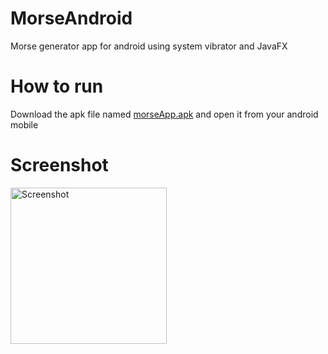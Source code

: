 # MorseAndroid
Morse generator app for android using system vibrator and JavaFX
# How to run
Download the apk file named [morseApp.apk](https://github.com/OrangoMango/MorseAndroid/raw/main/morseApp.apk) and open it from your android mobile
# Screenshot
<img src="https://user-images.githubusercontent.com/61402409/169580492-907ab99e-4a4a-4ea4-9186-296f0ce02974.jpg" alt="Screenshot" width="250" />
